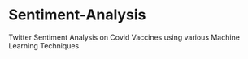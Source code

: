 # Sentiment-Analysis
Twitter Sentiment Analysis on Covid Vaccines using various Machine Learning Techniques
